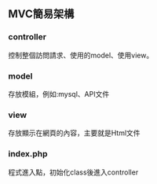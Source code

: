 ## MVC簡易架構


### controller
控制整個訪問請求、使用的model、使用view。

### model
存放模組，例如:mysql、API文件

### view
存放顯示在網頁的內容，主要就是Html文件

### index.php
程式進入點，初始化class後進入controller
